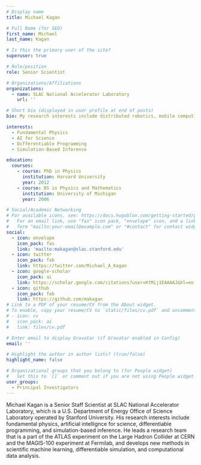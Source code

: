 ```yaml
---
# Display name
title: Michael Kagan

# Full Name (for SEO)
first_name: Michael
last_name: Kagan

# Is this the primary user of the site?
superuser: true

# Role/position
role: Senior Scientist

# Organizations/Affiliations
organizations:
  - name: SLAC National Accelerator Laboratory
    url: ''

# Short bio (displayed in user profile at end of posts)
bio: My research interests include distributed robotics, mobile computing and programmable matter.

interests:
  - Fundamental Physics
  - AI for Science
  - Differentiable Programming
  - Simulation-Based Inference

education:
  courses:
    - course: PhD in Physics
      institution: Harvard University
      year: 2012
    - course: BS in Physics and Mathematics
      institution: University of Michigan
      year: 2006

# Social/Academic Networking
# For available icons, see: https://docs.hugoblox.com/getting-started/page-builder/#icons
#   For an email link, use "fas" icon pack, "envelope" icon, and a link in the
#   form "mailto:your-email@example.com" or "#contact" for contact widget.
social:
  - icon: envelope
    icon_pack: fas
    link: 'mailto:makagan@slac.stanford.edu'
  - icon: twitter
    icon_pack: fab
    link: https://twitter.com/Michael_A_Kagan
  - icon: google-scholar
    icon_pack: ai
    link: https://scholar.google.com/citations?user=KtMij1EAAAAJ&hl=en
  - icon: github
    icon_pack: fab
    link: https://github.com/makagan
# Link to a PDF of your resume/CV from the About widget.
# To enable, copy your resume/CV to `static/files/cv.pdf` and uncomment the lines below.
# - icon: cv
#   icon_pack: ai
#   link: files/cv.pdf

# Enter email to display Gravatar (if Gravatar enabled in Config)
email: ''

# Highlight the author in author lists? (true/false)
highlight_name: false

# Organizational groups that you belong to (for People widget)
#   Set this to `[]` or comment out if you are not using People widget.
user_groups:
  - Principal Investigators
---
```


Michael Kagan is a Senior Staff Scientist at SLAC National Accelerator Laboratory, which is a U.S. Department of Energy Office of Science Laboratory operated by Stanford University.  His research interests include fundamental physics, artificial intellignce for science, differentiable programming, and simulation-based inference. He leads a research team that is a part of the ATLAS experiment on the Large Hadron Collider at CERN and the MAGIS-100 experiment at Fermilab, and develops new methods in scientific machine learning, differentiable simulation, and computational data analysis.